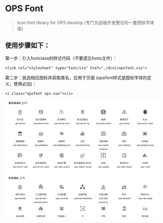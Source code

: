 OPS Font
===================

> Icon font library for OPS develop (专门为运维开发整合的一套图标字体库)

## 使用步骤如下：

第一步：引入fontclass的样式代码（不要遗忘fonts文件）：
```
<link rel="stylesheet" type="text/css" href="./dist/opsfont.css">
```
第二步：挑选相应图标并获取类名，应用于页面 (opsfont样式是图标字体的定义，使用必加)：
```
<i class="opsfont ops-xxx"></i>
```
<img src="https://raw.githubusercontent.com/guansoul/OPS-Font/master/example/opsfont.png">

